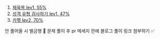 1. [체육복 lev1, 55%](https://school.programmers.co.kr/learn/courses/30/lessons/42862)
2. [성격 유형 검사하기 lev1, 47%](https://school.programmers.co.kr/learn/courses/30/lessons/118666)
3. [카펫 lev2, 70%](https://school.programmers.co.kr/learn/courses/30/lessons/42842)

안 풀어올 시 벌금행 💸 문제 풀이 후 pr 메세지 란에 블로그 풀이 링크 첨부하기 ✅
